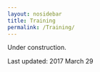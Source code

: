 ```yaml
---
layout: nosidebar
title: Training
permalink: /Training/
---
```


Under construction.

Last updated: 2017 March 29

